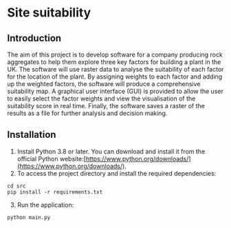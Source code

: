 # Site suitability
## Introduction
The aim of this project is to develop software for a company producing rock aggregates to help them explore three key factors for building a plant in the UK. The software will use raster data to analyse the suitability of each factor for the location of the plant. By assigning weights to each factor and adding up the weighted factors, the software will produce a comprehensive suitability map. A graphical user interface (GUI) is provided to allow the user to easily select the factor weights and view the visualisation of the suitability score in real time. Finally, the software saves a raster of the results as a file for further analysis and decision making.
## Installation
1. Install Python 3.8 or later. You can download and install it from the official Python website:[https://www.python.org/downloads/](https://www.python.org/downloads/).
2. To access the project directory and install the required dependencies:
```
cd src
pip install -r requirements.txt
```
3. Run the application:
```
python main.py
```
